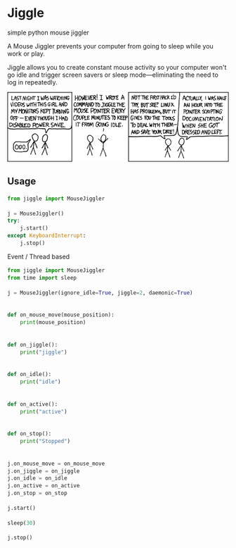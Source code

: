 # Jiggle

simple python mouse jiggler

A Mouse Jiggler prevents your computer from going to sleep while you work or play. 

Jiggle allows you to create constant mouse activity so your computer won't go idle and trigger screen savers or sleep mode—eliminating the need to log in repeatedly.
 
![](./xkcd.png)

## Usage

```python
from jiggle import MouseJiggler

j = MouseJiggler()
try:
    j.start()
except KeyboardInterrupt:
    j.stop()

```

Event / Thread based

```python
from jiggle import MouseJiggler
from time import sleep

j = MouseJiggler(ignore_idle=True, jiggle=2, daemonic=True)


def on_mouse_move(mouse_position):
    print(mouse_position)


def on_jiggle():
    print("jiggle")


def on_idle():
    print("idle")


def on_active():
    print("active")


def on_stop():
    print("Stopped")


j.on_mouse_move = on_mouse_move
j.on_jiggle = on_jiggle
j.on_idle = on_idle
j.on_active = on_active
j.on_stop = on_stop

j.start()

sleep(30)

j.stop()
```